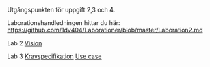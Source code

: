 Utgångspunkten för uppgift 2,3 och 4.

Laborationshandledningen hittar du här: https://github.com/1dv404/Laborationer/blob/master/Laboration2.md

Lab 2
[Vision](https://docs.google.com/document/d/1yCezKEoPkrVHmRUQS6KGG387UhQza3MEfJdQI46345g/edit?usp=sharing)

Lab 3
[Kravspecifikation](https://docs.google.com/document/d/1xVo2mJWfkqsBB64y96Tuo51FvWLyKoML9vX8rrw8_gc/edit?usp=sharing)
[Use case](https://docs.google.com/document/d/1N-bVL-2KI_uQUcLf0pVm7f1uEfKcrg5MDVdvLhLGSRY/edit?usp=sharing)
